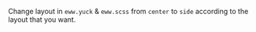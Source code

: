 Change layout in `eww.yuck` & `eww.scss` from `center` to `side` according to the layout that you want.
